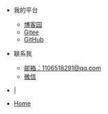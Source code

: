 <!-- _navbar.md 上面的导航栏  -->

* 我的平台

  * [博客园](https://www.cnblogs.com/wendaidai/)
  * [Gitee](https://gitee.com/wen-daidai)
  * [GitHub](https://github.com/wendaidai)
* 联系我
  * [邮箱：1106518291@qq.com]()
  <!-- * [微信](https://sm.ms/image/nLxuReH6v8jrbht) -->
  * [微信](#contact)
* |
* [Home]()
